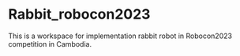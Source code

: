 # Rabbit_robocon2023
This is a workspace for implementation  rabbit robot in Robocon2023 competition in Cambodia.

